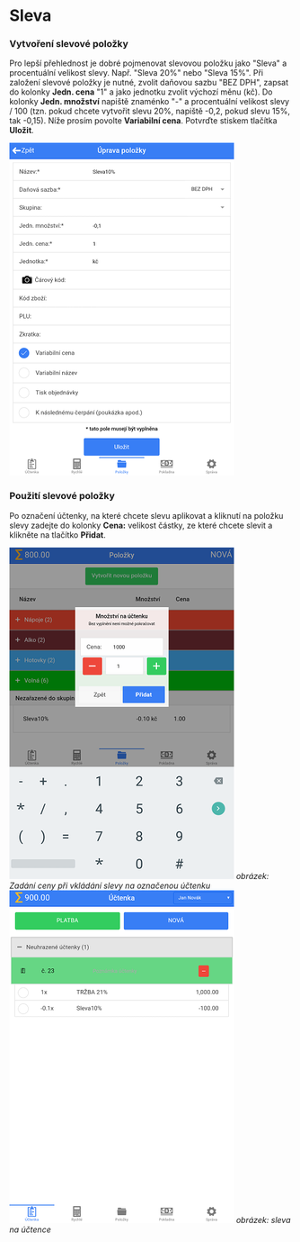# Sleva

### Vytvoření slevové položky

Pro lepší přehlednost je dobré pojmenovat slevovou položku jako "Sleva" a procentuální velikost slevy. Např. "Sleva 20%" nebo "Sleva 15%".
Při založení slevové položky je nutné, zvolit daňovou sazbu "BEZ DPH", zapsat do kolonky **Jedn. cena** "1" a jako jednotku zvolit výchozí měnu (kč). Do kolonky **Jedn. množství** napiště znaménko "-" a procentuální velikost slevy / 100 (tzn. pokud chcete vytvořit slevu 20%, napiště -0,2, pokud slevu 15%, tak -0,15). Níže prosím povolte **Variabilní cena**. Potvrďte stiskem tlačítka **Uložit**.

![](img/discount1.png)

### Použití slevové položky

Po označení účtenky, na které chcete slevu aplikovat a kliknutí na položku slevy zadejte do kolonky **Cena:** velikost částky, ze které chcete slevit a klikněte na tlačítko **Přidat**.

![](img/discount2.png)
*obrázek: Zadání ceny při vkládání slevy na označenou účtenku*
![](img/discount3.png)
*obrázek: sleva na účtence*
